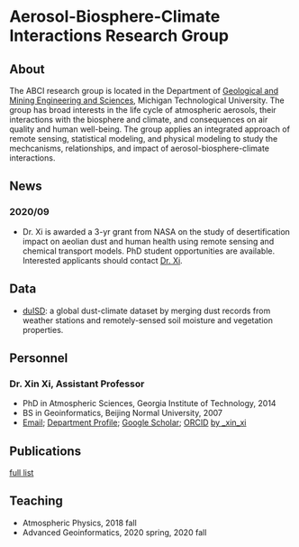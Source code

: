 # Aerosol-Biosphere-Climate Interactions Research Group

## About
The ABCI research group is located in the Department of [Geological and Mining Engineering and Sciences](https://www.mtu.edu/geo/), Michigan Technological University. The group has broad interests in the life cycle of atmospheric aerosols, their interactions with the biosphere and climate, and consequences on air quality and human well-being. The group applies an integrated approach of remote sensing, statistical modeling, and physical modeling to study the mechcanisms, relationships, and impact of aerosol-biosphere-climate interactions.

## News
### 2020/09
- Dr. Xi is awarded a 3-yr grant from NASA on the study of desertification impact on aeolian dust and human health using remote sensing and chemical transport models. PhD student opportunities are available. Interested applicants should contact [Dr. Xi](mailto:xinxi@mtu.edu).

## Data
- [duISD](): a global dust-climate dataset by merging dust records from weather stations and remotely-sensed soil moisture and vegetation properties.

## Personnel
### Dr. Xin Xi, Assistant Professor
- PhD in Atmospheric Sciences, Georgia Institute of Technology, 2014
- BS in Geoinformatics, Beijing Normal University, 2007
- [Email](mailto:xinxi@mtu.edu); [Department Profile](https://www.mtu.edu/geo/department/faculty/xi-xin/); [Google Scholar](https://scholar.google.com/citations?user=_NHQ-9MAAAAJ&hl=en); [ORCID](https://orcid.org/0000-0003-3804-2735)
<a class="twitter-timeline" data-height="250" data-theme="light" href="https://twitter.com/_xin_xi?ref_src=twsrc%5Etfw">by _xin_xi</a> <script async src="https://platform.twitter.com/widgets.js" charset="utf-8"></script>

## Publications
[full list](\https://scholar.google.com/citations?user=_NHQ-9MAAAAJ&hl=en)

## Teaching
- Atmospheric Physics, 2018 fall
- Advanced Geoinformatics, 2020 spring, 2020 fall



